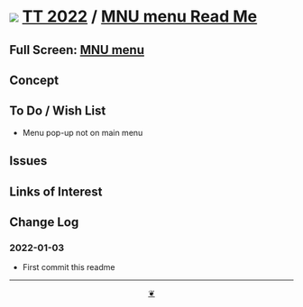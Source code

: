 # [![](https://pushme-pullyou.github.io/tootoo-2022/lib/assets/icons/mark-github.svg )](https://github.com/pushme-pullyou/tootoo-2022/ "Source code on GitHub" ) [TT 2022]( https://pushme-pullyou.github.io/tootoo-2022/ "Home page" ) / [MNU menu Read Me]( https://pushme-pullyou.github.io/tootoo-2022/#lib01/mnu-menu/README.md)


<!--@@@
<div class=iframe-resize ><iframe src=https://pushme-pullyou.github.io/tootoo-2022/lib01/mnu-menu/lib01/mnu-menu/ height=100% width=100% ></iframe></div>
_"MNU menu" in a resizable window. One finger to rotate. Two to zoom._
@@@-->

## Full Screen: [MNU menu]( https://pushme-pullyou.github.io/tootoo-2022/lib01/mnu-menu/ )


## Concept


## To Do / Wish List

* Menu pop-up not on main menu

## Issues


## Links of Interest


## Change Log


### 2022-01-03

* First commit this readme


***

<center title="Hello! Click me to go up to the top" ><a class=aDingbat href=javascript:window.main.scrollTo(0,0);> ❦ </a></center>

